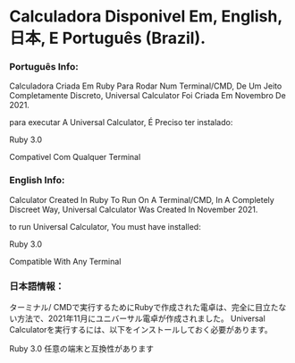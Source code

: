 
<h1 align:"center">Calculadora Disponivel Em, English, 日本, E Português (Brazil).</h1><p>
  <h3>Português Info:</h3>
  Calculadora Criada Em Ruby Para Rodar Num Terminal/CMD, De Um Jeito Completamente Discreto, Universal Calculator Foi Criada Em Novembro De 2021.<p>
  para executar A Universal Calculator, É Preciso ter instalado:
  
  Ruby 3.0<p>
     Compativel Com Qualquer Terminal
<h3>English Info:</h3>
  Calculator Created In Ruby To Run On A Terminal/CMD, In A Completely Discreet Way, Universal Calculator Was Created In November 2021.<p>
  to run Universal Calculator, You must have installed:
  
  Ruby 3.0<p>
     Compatible With Any Terminal
    
<h3>日本語情報：</h3>
  ターミナル/ CMDで実行するためにRubyで作成された電卓は、完全に目立たない方法で、2021年11月にユニバーサル電卓が作成されました。
  Universal Calculatorを実行するには、以下をインストールしておく必要があります。
  
  Ruby 3.0
     任意の端末と互換性があります
